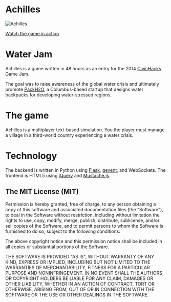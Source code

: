 Achilles
========

![Achilles](http://i.imgur.com/3XsRRVV.png)

[Watch the game in action](https://www.youtube.com/watch?v=on2q2Y1Xjvw)

Water Jam
=========

Achilles is a game written in 48 hours as an entry for the 2014
[CivicHacks](http://civichacks.org) Game Jam.

The goal was to raise awareness of the global water crisis and ultimately
promote [PackH2O](http://www.packh2o.com/), a Columbus-based startup that
designs water backpacks for developing water-stressed regions.

The game
========

Achilles is a multiplayer text-based simulation. You the player must manage
a village in a third-world country experiencing a water crisis.

Technology
==========

The backend is written in Python using [Flask](http://flask.pocoo.org/),
[gevent](http://gevent.org/), and WebSockets. The frontend is HTML5 using
[jQuery](http://jquery.com/) and
[Mustache.js](https://github.com/janl/mustache.js).

The MIT License (MIT)
---------------------

Permission is hereby granted, free of charge, to any person obtaining a copy
of this software and associated documentation files (the "Software"), to deal
in the Software without restriction, including without limitation the rights
to use, copy, modify, merge, publish, distribute, sublicense, and/or sell
copies of the Software, and to permit persons to whom the Software is
furnished to do so, subject to the following conditions:

The above copyright notice and this permission notice shall be included in all
copies or substantial portions of the Software.

THE SOFTWARE IS PROVIDED "AS IS", WITHOUT WARRANTY OF ANY KIND, EXPRESS OR
IMPLIED, INCLUDING BUT NOT LIMITED TO THE WARRANTIES OF MERCHANTABILITY,
FITNESS FOR A PARTICULAR PURPOSE AND NONINFRINGEMENT. IN NO EVENT SHALL THE
AUTHORS OR COPYRIGHT HOLDERS BE LIABLE FOR ANY CLAIM, DAMAGES OR OTHER
LIABILITY, WHETHER IN AN ACTION OF CONTRACT, TORT OR OTHERWISE, ARISING FROM,
OUT OF OR IN CONNECTION WITH THE SOFTWARE OR THE USE OR OTHER DEALINGS IN THE
SOFTWARE.
